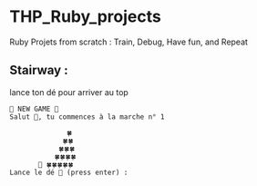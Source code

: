 # THP_Ruby_projects
Ruby Projets from scratch : Train, Debug, Have fun, and Repeat<br>
## Stairway : <br>
lance ton dé pour arriver au top<br>
```  
🎲​ NEW GAME 🎲             
Salut 🐯​, tu commences à la marche n° 1

              🍀
             🍀🍀
            🍀🍀🍀
           🍀🍀🍀🍀
       🐯​ 🍀🍀🍀🍀🍀
Lance le dé 🎲 (press enter) :
```